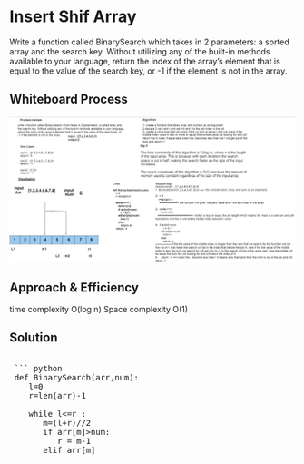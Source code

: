 # Insert Shif Array

Write a function called BinarySearch which takes in 2 parameters: a sorted array and the search key. Without utilizing any of the built-in methods available to your language, return the index of the array’s element that is equal to the value of the search key, or -1 if the element is not in the array.

## Whiteboard Process

![whiteBoard](array_binary_search.png)

## Approach & Efficiency

time complexity O(log n) Space complexity O(1)

## Solution

<pre>

 ``` python
 def BinarySearch(arr,num):
    l=0
    r=len(arr)-1

    while l<=r :
       m=(l+r)//2
       if arr[m]>num:
          r = m-1
       elif arr[m]<num:
          l=m+1
       else:
          return m  
    return -1
 ```
</pre>